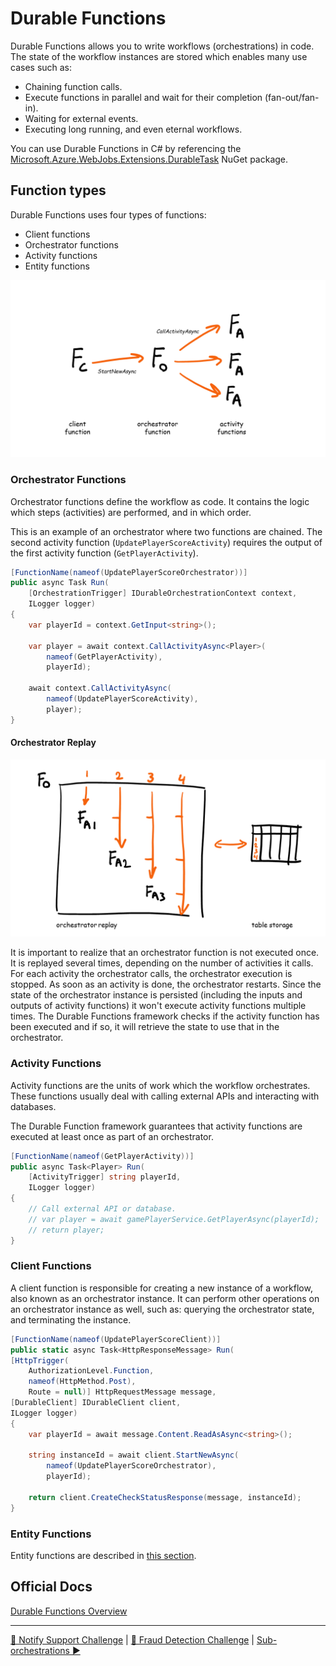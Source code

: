 # Durable Functions

Durable Functions allows you to write workflows (orchestrations) in code. The state of the workflow instances are stored which enables many use cases such as:

- Chaining function calls.
- Execute functions in parallel and wait for their completion (fan-out/fan-in).
- Waiting for external events.
- Executing long running, and even eternal workflows.

You can use Durable Functions in C# by referencing the [Microsoft.Azure.WebJobs.Extensions.DurableTask](https://www.nuget.org/packages/Microsoft.Azure.WebJobs.Extensions.DurableTask) NuGet package.

## Function types

Durable Functions uses four types of functions:

- Client functions
- Orchestrator functions
- Activity functions
- Entity functions

![Durable Function Types](diagrams/durablefunction_types.png)

### Orchestrator Functions

Orchestrator functions define the workflow as code. It contains the logic which steps (activities) are performed, and in which order.

This is an example of an orchestrator where two functions are chained. The second activity function (`UpdatePlayerScoreActivity`) requires the output of the first activity function (`GetPlayerActivity`).

```csharp
[FunctionName(nameof(UpdatePlayerScoreOrchestrator))]
public async Task Run(
    [OrchestrationTrigger] IDurableOrchestrationContext context,
    ILogger logger)
{
    var playerId = context.GetInput<string>();

    var player = await context.CallActivityAsync<Player>(
        nameof(GetPlayerActivity),
        playerId);
    
    await context.CallActivityAsync(
        nameof(UpdatePlayerScoreActivity),
        player);
}
```

#### Orchestrator Replay

![Orchestrator Replay](diagrams/orchestrator_replay.png)

It is important to realize that an orchestrator function is not executed once. It is replayed several times, depending on the number of activities it calls. For each activity the orchestrator calls, the orchestrator execution is stopped. As soon as an activity is done, the orchestrator restarts. Since the state of the orchestrator instance is persisted (including the inputs and outputs of activity functions) it won't execute activity functions multiple times. The Durable Functions framework checks if the activity function has been executed and if so, it will retrieve the state to use that in the orchestrator.

### Activity Functions

Activity functions are the units of work which the workflow orchestrates. These functions usually deal with calling external APIs and interacting with databases.

The Durable Function framework guarantees that activity functions are executed at least once as part of an orchestrator.

```csharp
[FunctionName(nameof(GetPlayerActivity))]
public async Task<Player> Run(
    [ActivityTrigger] string playerId,
    ILogger logger)
{
    // Call external API or database.
    // var player = await gamePlayerService.GetPlayerAsync(playerId);
    // return player;
}
```

### Client Functions

A client function is responsible for creating a new instance of a workflow, also known as an orchestrator instance. It can perform other operations on an orchestrator instance as well, such as: querying the orchestrator state, and terminating the instance.

```csharp
[FunctionName(nameof(UpdatePlayerScoreClient))]
public static async Task<HttpResponseMessage> Run(
[HttpTrigger(
    AuthorizationLevel.Function,
    nameof(HttpMethod.Post),
    Route = null)] HttpRequestMessage message,
[DurableClient] IDurableClient client,
ILogger logger)
{
    var playerId = await message.Content.ReadAsAsync<string>();

    string instanceId = await client.StartNewAsync(
        nameof(UpdatePlayerScoreOrchestrator),
        playerId);

    return client.CreateCheckStatusResponse(message, instanceId);
}
```

### Entity Functions

Entity functions are described in [this section](statefulentities.md).

## Official Docs

[Durable Functions Overview](https://docs.microsoft.com/en-us/azure/azure-functions/durable/durable-functions-overview?tabs=csharp)

---
[🔼 Notify Support Challenge](../NotifySupport/challenge/README.md) | 
[🔼 Fraud Detection Challenge](../FraudDetection/challenge/README.md) | [Sub-orchestrations ▶](suborchestrations.md)
